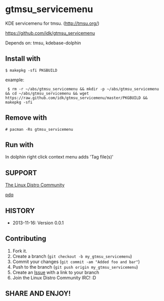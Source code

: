 gtmsu_servicemenu
=================

KDE servicemenu for tmsu. (http://tmsu.org/)

https://github.com/idk/gtmsu_servicemenu

Depends on: tmsu, kdebase-dolphin

Install with
------------

    $ makepkg -sfi PKGBUILD

example:
    
     $ rm -r ~/abs/gtmsu_servicemenu && mkdir -p ~/abs/gtmsu_servicemenu && cd ~/abs/gtmsu_servicemenu && wget https://raw.github.com/idk/gtmsu_servicemenu/master/PKGBUILD && makepkg -sfi

Remove with
-----------

    # pacman -Rs gtmsu_servicemenu

Run with
--------

In dolphin right click context menu adds 'Tag file(s)'


SUPPORT
-------

[The Linux Distro Community][1]

[pdq][2]


HISTORY
-------
* 2013-11-16: Version 0.0.1

Contributing
------------

1. Fork it.
2. Create a branch (`git checkout -b my_gtmsu_servicemenu`)
3. Commit your changes (`git commit -am "Added foo and bar"`)
4. Push to the branch (`git push origin my_gtmsu_servicemenu`)
5. Create an [Issue][2] with a link to your branch
6. Join the Linux Distro Community IRC! :D

SHARE AND ENJOY!
----------------

[1]: http://www.linuxdistrocommunity.com
[2]: https://github.com/idk/gtmsu_servicemenu/issues

